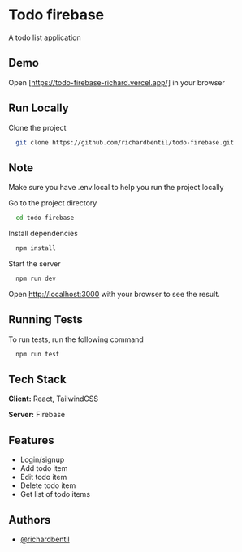 
# Todo firebase

A todo list application


## Demo

Open [https://todo-firebase-richard.vercel.app/] in your browser


## Run Locally

Clone the project

```bash
  git clone https://github.com/richardbentil/todo-firebase.git
```

## Note
Make sure you have .env.local to help you run the project locally

Go to the project directory

```bash
  cd todo-firebase
```

Install dependencies

```bash
  npm install
```

Start the server

```bash
  npm run dev
```

Open [http://localhost:3000](http://localhost:3000) with your browser to see the result.

## Running Tests

To run tests, run the following command

```bash
  npm run test
```


## Tech Stack

**Client:** React, TailwindCSS

**Server:** Firebase


## Features

- Login/signup
- Add todo item
- Edit todo item
- Delete todo item
- Get list of todo items


## Authors

- [@richardbentil](https://www.linkedin.com/in/richard-bentil/)


